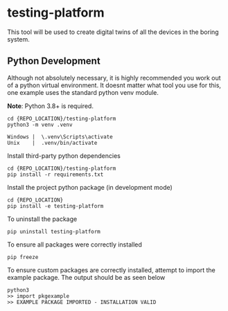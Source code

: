 # testing-platform
This tool will be used to create digital twins of all the devices in the boring system.

## Python Development 
Although not absolutely necessary, it is highly recommended you work out of a python virtual environment. It doesnt matter what tool you use for this, one example uses
the standard python venv module. 

**Note**: Python 3.8+ is required.
```
cd {REPO_LOCATION}/testing-platform
python3 -m venv .venv

Windows |  \.venv\Scripts\activate 
Unix    |  .venv/bin/activate
```

Install third-party python dependencies
```
cd {REPO_LOCATION}/testing-platform
pip install -r requirements.txt
```

Install the project python package (in development mode)
```
cd {REPO_LOCATION}
pip install -e testing-platform 
```

To uninstall the package
```
pip uninstall testing-platform
```

To ensure all packages were correctly installed
```
pip freeze
```

To ensure custom packages are correctly installed, attempt to import the example package. The output should be as seen below
```
python3
>> import pkgexample
>> EXAMPLE PACKAGE IMPORTED - INSTALLATION VALID
```